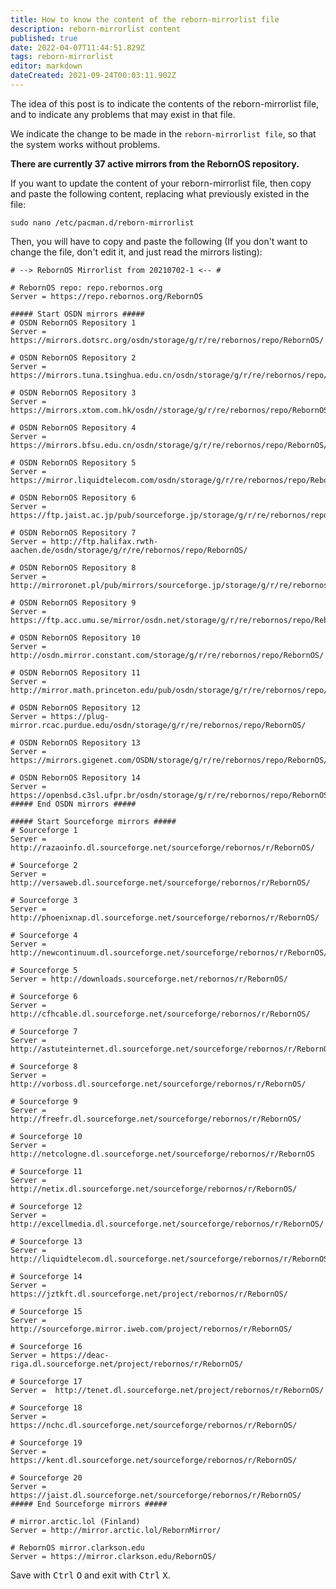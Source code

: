 ```yaml
---
title: How to know the content of the reborn-mirrorlist file
description: reborn-mirrorlist content
published: true
date: 2022-04-07T11:44:51.829Z
tags: reborn-mirrorlist
editor: markdown
dateCreated: 2021-09-24T00:03:11.902Z
---
```


The idea of this post is to indicate the contents of the reborn-mirrorlist file, and to indicate any problems that may exist in that file.

We indicate the change to be made in the `reborn-mirrorlist file`, so that the system works without problems.

**There are currently 37 active mirrors from the RebornOS repository.**

If you want to update the content of your reborn-mirrorlist file, then copy and paste the following content, replacing what previously existed in the file:

```
sudo nano /etc/pacman.d/reborn-mirrorlist
```

Then, you will have to copy and paste the following (If you don't want to change the file, don't edit it, and just read the mirrors listing):

```
# --> RebornOS Mirrorlist from 20210702-1 <-- #

# RebornOS repo: repo.rebornos.org
Server = https://repo.rebornos.org/RebornOS

##### Start OSDN mirrors #####
# OSDN RebornOS Repository 1
Server = https://mirrors.dotsrc.org/osdn/storage/g/r/re/rebornos/repo/RebornOS/

# OSDN RebornOS Repository 2
Server = https://mirrors.tuna.tsinghua.edu.cn/osdn/storage/g/r/re/rebornos/repo/RebornOS/

# OSDN RebornOS Repository 3
Server = https://mirrors.xtom.com.hk/osdn//storage/g/r/re/rebornos/repo/RebornOS/

# OSDN RebornOS Repository 4
Server = https://mirrors.bfsu.edu.cn/osdn/storage/g/r/re/rebornos/repo/RebornOS/

# OSDN RebornOS Repository 5
Server = https://mirror.liquidtelecom.com/osdn/storage/g/r/re/rebornos/repo/RebornOS/

# OSDN RebornOS Repository 6
Server = https://ftp.jaist.ac.jp/pub/sourceforge.jp/storage/g/r/re/rebornos/repo/RebornOS/

# OSDN RebornOS Repository 7
Server = http://ftp.halifax.rwth-aachen.de/osdn/storage/g/r/re/rebornos/repo/RebornOS/

# OSDN RebornOS Repository 8
Server = http://mirroronet.pl/pub/mirrors/sourceforge.jp/storage/g/r/re/rebornos/repo/RebornOS/

# OSDN RebornOS Repository 9
Server = https://ftp.acc.umu.se/mirror/osdn.net/storage/g/r/re/rebornos/repo/RebornOS/

# OSDN RebornOS Repository 10
Server = http://osdn.mirror.constant.com/storage/g/r/re/rebornos/repo/RebornOS/

# OSDN RebornOS Repository 11
Server = http://mirror.math.princeton.edu/pub/osdn/storage/g/r/re/rebornos/repo/RebornOS/

# OSDN RebornOS Repository 12
Server = https://plug-mirror.rcac.purdue.edu/osdn/storage/g/r/re/rebornos/repo/RebornOS/

# OSDN RebornOS Repository 13
Server = https://mirrors.gigenet.com/OSDN/storage/g/r/re/rebornos/repo/RebornOS/

# OSDN RebornOS Repository 14
Server = https://openbsd.c3sl.ufpr.br/osdn/storage/g/r/re/rebornos/repo/RebornOS/
##### End OSDN mirrors #####

##### Start Sourceforge mirrors #####
# Sourceforge 1
Server = http://razaoinfo.dl.sourceforge.net/sourceforge/rebornos/r/RebornOS/

# Sourceforge 2
Server = http://versaweb.dl.sourceforge.net/sourceforge/rebornos/r/RebornOS/

# Sourceforge 3
Server = http://phoenixnap.dl.sourceforge.net/sourceforge/rebornos/r/RebornOS/

# Sourceforge 4
Server = http://newcontinuum.dl.sourceforge.net/sourceforge/rebornos/r/RebornOS/

# Sourceforge 5
Server = http://downloads.sourceforge.net/rebornos/r/RebornOS/

# Sourceforge 6
Server = http://cfhcable.dl.sourceforge.net/sourceforge/rebornos/r/RebornOS/

# Sourceforge 7
Server = http://astuteinternet.dl.sourceforge.net/sourceforge/rebornos/r/RebornOS/

# Sourceforge 8
Server = http://vorboss.dl.sourceforge.net/sourceforge/rebornos/r/RebornOS/

# Sourceforge 9
Server = http://freefr.dl.sourceforge.net/sourceforge/rebornos/r/RebornOS/

# Sourceforge 10
Server = http://netcologne.dl.sourceforge.net/sourceforge/rebornos/r/RebornOS

# Sourceforge 11
Server = http://netix.dl.sourceforge.net/sourceforge/rebornos/r/RebornOS/

# Sourceforge 12
Server = http://excellmedia.dl.sourceforge.net/sourceforge/rebornos/r/RebornOS/

# Sourceforge 13
Server = http://liquidtelecom.dl.sourceforge.net/sourceforge/rebornos/r/RebornOS/

# Sourceforge 14
Server = https://jztkft.dl.sourceforge.net/project/rebornos/r/RebornOS/

# Sourceforge 15
Server = http://sourceforge.mirror.iweb.com/project/rebornos/r/RebornOS/

# Sourceforge 16
Server = https://deac-riga.dl.sourceforge.net/project/rebornos/r/RebornOS/

# Sourceforge 17
Server =  http://tenet.dl.sourceforge.net/project/rebornos/r/RebornOS/

# Sourceforge 18
Server = https://nchc.dl.sourceforge.net/sourceforge/rebornos/r/RebornOS/

# Sourceforge 19
Server = https://kent.dl.sourceforge.net/sourceforge/rebornos/r/RebornOS/

# Sourceforge 20
Server = https://jaist.dl.sourceforge.net/sourceforge/rebornos/r/RebornOS/
##### End Sourceforge mirrors #####

# mirror.arctic.lol (Finland)
Server = http://mirror.arctic.lol/RebornMirror/

# RebornOS mirror.clarkson.edu
Server = https://mirror.clarkson.edu/RebornOS/
```

Save with <kbd>Ctrl</kbd> <kbd>O</kbd> and exit with <kbd>Ctrl</kbd> <kbd>X</kbd>.

